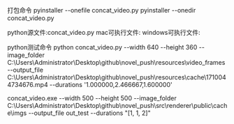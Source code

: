 打包命令
pyinstaller --onefile concat_video.py
pyinstaller --onedir concat_video.py

python源文件:concat_video.py
mac可执行文件:
windows可执行文件:

python测试命令
python concat_video.py --width 640 --height 360 --image_folder C:\\Users\\Administrator\\Desktop\\github\\novel_push\\resources\\video_frames --output_file C:\\Users\\Administrator\\Desktop\\github\\novel_push\\resources\\cache\\1710044734676.mp4 --durations '1.000000,2.466667,1.600000'


concat_video.exe --width 500 --height 500 --image_folder C:\Users\Administrator\Desktop\github\novel_push\src\renderer\public\cache\imgs --output_file out_test  --durations "[1, 1, 2]"
